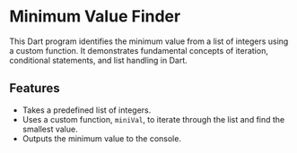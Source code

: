 # Minimum Value Finder

This Dart program identifies the minimum value from a list of integers using a custom function. 
It demonstrates fundamental concepts of iteration, conditional statements, and list handling in Dart.

## Features
- Takes a predefined list of integers.
- Uses a custom function, `miniVal`, to iterate through the list and find the smallest value.
- Outputs the minimum value to the console.
